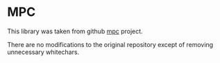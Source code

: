 # MPC

This library was taken from github
[mpc](https://github.com/orangeduck/mpc) project.

There are no modifications to the original repository
except of removing unnecessary whitechars.

